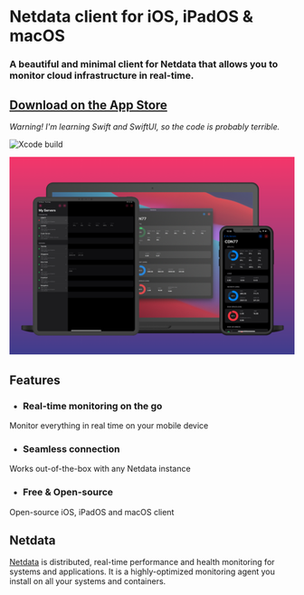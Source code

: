 # Netdata client for iOS, iPadOS & macOS

### A beautiful and minimal client for Netdata that allows you to monitor cloud infrastructure in real-time.

## [Download on the App Store](https://apps.apple.com/us/app/netdata-server-monitoring/id1525322870)

*Warning! I'm learning Swift and SwiftUI, so the code is probably terrible.*

![Xcode build](https://github.com/arjunkomath/netdata-ios/workflows/Xcode%20build/badge.svg)

![screenshot-1](https://github.com/arjunkomath/netdata-ios/blob/main/screenshots/mockup.png?raw=true)

## Features

- ### Real-time monitoring on the go
Monitor everything in real time on your mobile device

- ### Seamless connection
Works out-of-the-box with any Netdata instance

- ### Free & Open-source
Open-source iOS, iPadOS and macOS client

## Netdata

[Netdata](https://github.com/netdata/netdata) is distributed, real-time performance and health monitoring for systems and applications. It is a highly-optimized monitoring agent you install on all your systems and containers.
